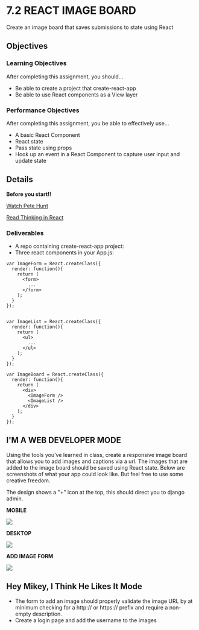 # 7.2 REACT IMAGE BOARD

Create an image board that saves submissions to state using React

## Objectives

### Learning Objectives

After completing this assignment, you should...

* Be able to create a project that create-react-app
* Be able to use React components as a View layer

### Performance Objectives

After completing this assignment, you be able to effectively use...

* A basic React Component
* React state
* Pass state using props
* Hook up an event in a React Component to capture user input and update state

## Details

**Before you start!!**

[Watch Pete Hunt](https://youtu.be/x7cQ3mrcKaY)

[Read Thinking in React](https://reactjs.org/docs/thinking-in-react.html)

### Deliverables

* A repo containing create-react-app project:
* Three react components in your App.js:

```
var ImageForm = React.createClass({
  render: function(){
    return (
      <form>
        ...
      </form>
    );
  }
});


var ImageList = React.createClass({
  render: function(){
    return (
      <ul>
        ...
      </ul>
    );
  }
});

var ImageBoard = React.createClass({
  render: function(){
    return (
      <div>
        <ImageForm />
        <ImageList />
      </div>
    );
  }
});
```

## I'M A WEB DEVELOPER MODE

Using the tools you've learned in class, create a responsive image board that allows you to add images and captions via a url. The images that are added to the image board should be saved using React state. Below are screenshots of what your app could look like. But feel free to use some creative freedom.

The design shows a "+" icon at the top, this should direct you to django admin.

**MOBILE**

<img src="https://github.com/ccs-student-submissions/7.2-react_image_board/blob/master/mobile.png" /> 


**DESKTOP**

<img src="https://github.com/ccs-student-submissions/7.2-react_image_board/blob/master/desktop.png" /> 


**ADD IMAGE FORM**

<img src="https://github.com/ccs-student-submissions/7.2-react_image_board/blob/master/add.png" /> 


## Hey Mikey, I Think He Likes It Mode

- The form to add an image should properly validate the image URL by at minimum
  checking for a http:// or https:// prefix and require a non-empty description.
- Create a login page and add the username to the images

